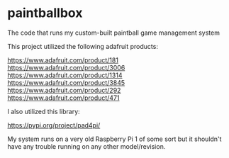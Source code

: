 # paintballbox
The code that runs my custom-built paintball game management system


This project utilized the following adafruit products:

https://www.adafruit.com/product/181
https://www.adafruit.com/product/3006
https://www.adafruit.com/product/1314
https://www.adafruit.com/product/3845
https://www.adafruit.com/product/292
https://www.adafruit.com/product/471


I also utilized this library:

https://pypi.org/project/pad4pi/

My system runs on a very old Raspberry Pi 1 of some sort but it shouldn't have any trouble running on any other model/revision.

